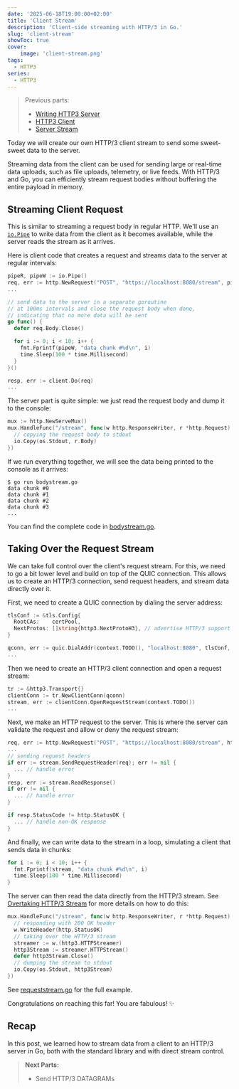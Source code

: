 ```yaml
---
date: '2025-06-18T19:00:00+02:00'
title: 'Client Stream'
description: 'Client-side streaming with HTTP/3 in Go.'
slug: 'client-stream'
showToc: true
cover:
    image: 'client-stream.png'
tags:
  - HTTP3
series:
  - HTTP3
---
```


> Previous parts:
> - [Writing HTTP3 Server](/blog/http3/http3-server/)
> - [HTTP3 Client](/blog/http3/http3-client)
> - [Server Stream](/blog/http3/server-stream/)

Today we will create our own HTTP/3 client stream to send some sweet-sweet data to the server.

Streaming data from the client can be used for sending large or real-time data uploads, such as file uploads, telemetry, or live feeds. With HTTP/3 and Go, you can efficiently stream request bodies without buffering the entire payload in memory.

## Streaming Client Request

This is similar to streaming a request body in regular HTTP.
We'll use an [`io.Pipe`](https://pkg.go.dev/io#Pipe) to write data from the client as
it becomes available, while the server reads the stream as it arrives.

Here is client code that creates a request and streams data to the server at regular intervals:

```go
pipeR, pipeW := io.Pipe()
req, err := http.NewRequest("POST", "https://localhost:8080/stream", pipeR)
...

// send data to the server in a separate goroutine
// at 100ms intervals and close the request body when done,
// indicating that no more data will be sent
go func() {
  defer req.Body.Close()

  for i := 0; i < 10; i++ {
    fmt.Fprintf(pipeW, "data chunk #%d\n", i)
    time.Sleep(100 * time.Millisecond)
  }
}()

resp, err := client.Do(req)
...
```

The server part is quite simple: we just read the request body and dump it to the console:

```go
mux := http.NewServeMux()
mux.HandleFunc("/stream", func(w http.ResponseWriter, r *http.Request) {
  // copying the request body to stdout
  io.Copy(os.Stdout, r.Body)
})
```

If we run everything together, we will see the data being printed to the console as it arrives:

```
$ go run bodystream.go
data chunk #0
data chunk #1
data chunk #2
data chunk #3
...
```

You can find the complete code in [bodystream.go](https://github.com/dmksnnk/blog/tree/main/examples/http3/clientstream/bodystream.go).

## Taking Over the Request Stream

We can take full control over the client's request stream.
For this, we need to go a bit lower level and build on top of the QUIC connection.
This allows us to create an HTTP/3 connection, send request headers, and stream data directly over it.

First, we need to create a QUIC connection by dialing the server address:

```go
tlsConf := &tls.Config{
  RootCAs:    certPool,
  NextProtos: []string{http3.NextProtoH3}, // advertise HTTP/3 support
}

qconn, err := quic.DialAddr(context.TODO(), "localhost:8080", tlsConf, nil)
...
```

Then we need to create an HTTP/3 client connection and open a request stream:

```go
tr := &http3.Transport{}
clientConn := tr.NewClientConn(qconn)
stream, err := clientConn.OpenRequestStream(context.TODO())
...
```

Next, we make an HTTP request to the server.
This is where the server can validate the request and allow or deny the request stream:

```go
req, err := http.NewRequest("POST", "https://localhost:8080/stream", http.NoBody)
...
// sending request headers
if err := stream.SendRequestHeader(req); err != nil {
  ... // handle error
}
resp, err := stream.ReadResponse()
if err != nil {
  ... // handle error
}

if resp.StatusCode != http.StatusOK {
  ... // handle non-OK response
}
```

And finally, we can write data to the stream in a loop, simulating a client that sends data in chunks:

```go
for i := 0; i < 10; i++ {
  fmt.Fprintf(stream, "data chunk #%d\n", i)
  time.Sleep(100 * time.Millisecond)
}
```

The server can then read the data directly from the HTTP/3 stream.
See [Overtaking HTTP/3 Stream](/blog/http3/server-stream/#overtaking-http3-stream) for more details on how to do this:

```go
mux.HandleFunc("/stream", func(w http.ResponseWriter, r *http.Request) {
  // responding with 200 OK header
  w.WriteHeader(http.StatusOK)
  // taking over the HTTP/3 stream
  streamer := w.(http3.HTTPStreamer)
  http3Stream := streamer.HTTPStream()
  defer http3Stream.Close()
  // dumping the stream to stdout
  io.Copy(os.Stdout, http3Stream)
})
```

See [requeststream.go](https://github.com/dmksnnk/blog/tree/main/examples/http3/clientstream/requeststream.go) for the full example.

Congratulations on reaching this far! You are fabulous! ✨

## Recap

In this post, we learned how to stream data from a client to an HTTP/3 server in Go, both with the standard library and with direct stream control.

> **Next Parts:**
>
> - Send HTTP/3 DATAGRAMs

